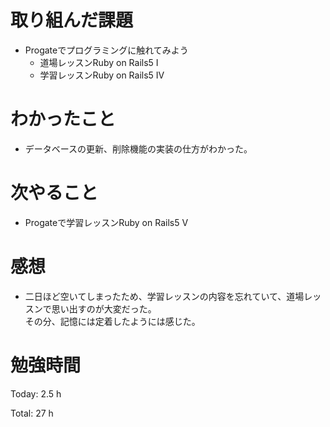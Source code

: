 # 取り組んだ課題
- Progateでプログラミングに触れてみよう
  - 道場レッスンRuby on Rails5 I
  - 学習レッスンRuby on Rails5 IV

# わかったこと
- データベースの更新、削除機能の実装の仕方がわかった。

# 次やること
- Progateで学習レッスンRuby on Rails5 V

# 感想
- 二日ほど空いてしまったため、学習レッスンの内容を忘れていて、道場レッスンで思い出すのが大変だった。  
その分、記憶には定着したようには感じた。

# 勉強時間
Today: 2.5 h

Total: 27 h
